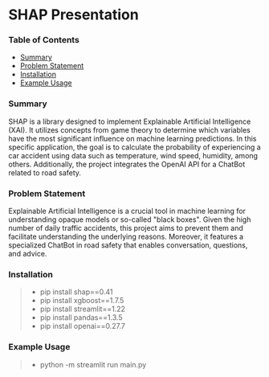 # SHAP Presentation


### Table of Contents
- [Summary](#Summary)
- [Problem Statement](#Problem-Statement)
- [Installation](#Installation)
- [Example Usage](#Example-Usage)


### Summary
SHAP is a library designed to implement Explainable Artificial Intelligence (XAI). It utilizes concepts from game theory to determine which variables have the most significant influence on machine learning predictions. 
In this specific application, the goal is to calculate the probability of experiencing a car accident using data such as temperature, wind speed, humidity, among others. Additionally, the project integrates the OpenAI API for a ChatBot related to road safety.

### Problem Statement
Explainable Artificial Intelligence is a crucial tool in machine learning for understanding opaque models or so-called "black boxes". 
Given the high number of daily traffic accidents, this project aims to prevent them and facilitate understanding the underlying reasons. Moreover, it features a specialized ChatBot in road safety that enables conversation, questions, and advice.


### Installation
> - pip install shap==0.41
> - pip install xgboost==1.7.5
> - pip install streamlit==1.22
> - pip install pandas==1.3.5
> - pip install openai==0.27.7


### Example Usage
> - python -m streamlit run main.py
